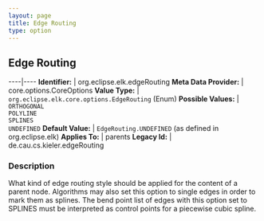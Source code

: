 ```yaml
---
layout: page
title: Edge Routing
type: option
---
```

## Edge Routing

----|----
**Identifier:** | org.eclipse.elk.edgeRouting
**Meta Data Provider:** | core.options.CoreOptions
**Value Type:** | `org.eclipse.elk.core.options.EdgeRouting` (Enum)
**Possible Values:** | `ORTHOGONAL`<br>`POLYLINE`<br>`SPLINES`<br>`UNDEFINED`
**Default Value:** | `EdgeRouting.UNDEFINED` (as defined in org.eclipse.elk)
**Applies To:** | parents
**Legacy Id:** | de.cau.cs.kieler.edgeRouting

### Description

What kind of edge routing style should be applied for the content of a parent node. Algorithms may also set this option to single edges in order to mark them as splines. The bend point list of edges with this option set to SPLINES must be interpreted as control points for a piecewise cubic spline.
